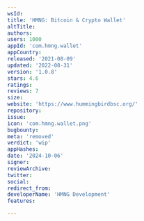 ```yaml
---
wsId: 
title: 'HMNG: Bitcoin & Crypto Wallet'
altTitle: 
authors: 
users: 1000
appId: 'com.hmng.wallet'
appCountry: 
released: '2021-08-09'
updated: '2022-08-31'
version: '1.0.8'
stars: 4.6
ratings: 
reviews: 7
size: 
website: 'https://www.hummingbirdbsc.org/'
repository: 
issue: 
icon: 'com.hmng.wallet.png'
bugbounty: 
meta: 'removed'
verdict: 'wip'
appHashes: 
date: '2024-10-06'
signer: 
reviewArchive: 
twitter: 
social: 
redirect_from: 
developerName: 'HMNG Development'
features: 

---
```


